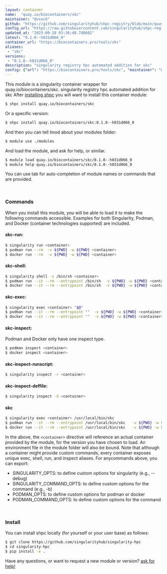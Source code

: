```yaml
---
layout: container
name:  "quay.io/biocontainers/skc"
maintainer: "@vsoch"
github: "https://github.com/singularityhub/shpc-registry/blob/main/quay.io/biocontainers/skc/container.yaml"
config_url: "https://raw.githubusercontent.com/singularityhub/shpc-registry/main/quay.io/biocontainers/skc/container.yaml"
updated_at: "2023-09-28 03:36:40.748602"
latest: "0.1.0--h031d066_0"
container_url: "https://biocontainers.pro/tools/skc"
aliases:
 - "skc"
versions:
 - "0.1.0--h031d066_0"
description: "singularity registry hpc automated addition for skc"
config: {"url": "https://biocontainers.pro/tools/skc", "maintainer": "@vsoch", "description": "singularity registry hpc automated addition for skc", "latest": {"0.1.0--h031d066_0": "sha256:6e91d8f0561453cde407802b1b697e36ab41664309af6238db90f69d54d766e2"}, "tags": {"0.1.0--h031d066_0": "sha256:6e91d8f0561453cde407802b1b697e36ab41664309af6238db90f69d54d766e2"}, "docker": "quay.io/biocontainers/skc", "aliases": {"skc": "/usr/local/bin/skc"}}
---
```


This module is a singularity container wrapper for quay.io/biocontainers/skc.
singularity registry hpc automated addition for skc
After [installing shpc](#install) you will want to install this container module:


```bash
$ shpc install quay.io/biocontainers/skc
```

Or a specific version:

```bash
$ shpc install quay.io/biocontainers/skc:0.1.0--h031d066_0
```

And then you can tell lmod about your modules folder:

```bash
$ module use ./modules
```

And load the module, and ask for help, or similar.

```bash
$ module load quay.io/biocontainers/skc/0.1.0--h031d066_0
$ module help quay.io/biocontainers/skc/0.1.0--h031d066_0
```

You can use tab for auto-completion of module names or commands that are provided.

<br>

### Commands

When you install this module, you will be able to load it to make the following commands accessible.
Examples for both Singularity, Podman, and Docker (container technologies supported) are included.

#### skc-run:

```bash
$ singularity run <container>
$ podman run --rm  -v ${PWD} -w ${PWD} <container>
$ docker run --rm  -v ${PWD} -w ${PWD} <container>
```

#### skc-shell:

```bash
$ singularity shell -s /bin/sh <container>
$ podman run --it --rm --entrypoint /bin/sh  -v ${PWD} -w ${PWD} <container>
$ docker run --it --rm --entrypoint /bin/sh  -v ${PWD} -w ${PWD} <container>
```

#### skc-exec:

```bash
$ singularity exec <container> "$@"
$ podman run --it --rm --entrypoint ""  -v ${PWD} -w ${PWD} <container> "$@"
$ docker run --it --rm --entrypoint ""  -v ${PWD} -w ${PWD} <container> "$@"
```

#### skc-inspect:

Podman and Docker only have one inspect type.

```bash
$ podman inspect <container>
$ docker inspect <container>
```

#### skc-inspect-runscript:

```bash
$ singularity inspect -r <container>
```

#### skc-inspect-deffile:

```bash
$ singularity inspect -d <container>
```


#### skc

```bash
$ singularity exec <container> /usr/local/bin/skc
$ podman run --it --rm --entrypoint /usr/local/bin/skc   -v ${PWD} -w ${PWD} <container> -c " $@"
$ docker run --it --rm --entrypoint /usr/local/bin/skc   -v ${PWD} -w ${PWD} <container> -c " $@"
```



In the above, the `<container>` directive will reference an actual container provided
by the module, for the version you have chosen to load. An environment file in the
module folder will also be bound. Note that although a container
might provide custom commands, every container exposes unique exec, shell, run, and
inspect aliases. For anycommands above, you can export:

 - SINGULARITY_OPTS: to define custom options for singularity (e.g., --debug)
 - SINGULARITY_COMMAND_OPTS: to define custom options for the command (e.g., -b)
 - PODMAN_OPTS: to define custom options for podman or docker
 - PODMAN_COMMAND_OPTS: to define custom options for the command

<br>

### Install

You can install shpc locally (for yourself or your user base) as follows:

```bash
$ git clone https://github.com/singularityhub/singularity-hpc
$ cd singularity-hpc
$ pip install -e .
```

Have any questions, or want to request a new module or version? [ask for help!](https://github.com/singularityhub/singularity-hpc/issues)
